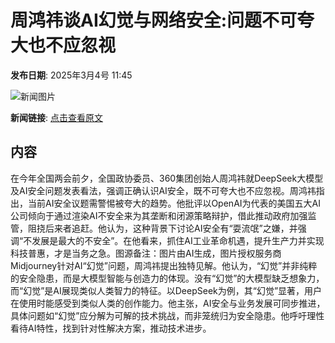# 周鸿祎谈AI幻觉与网络安全:问题不可夸大也不应忽视

**发布日期**: 2025年3月4号 11:45

![新闻图片](https://pic.chinaz.com/picmap/thumb/202306261422274622_9.jpg)

**新闻链接**: [点击查看原文](https://www.aibase.com/zh/news/15922)

## 内容

在今年全国两会前夕，全国政协委员、360集团创始人周鸿祎就DeepSeek大模型及AI安全问题发表看法，强调正确认识AI安全，既不可夸大也不应忽视。周鸿祎指出，当前AI安全议题需警惕被夸大的趋势。他批评以OpenAI为代表的美国五大AI公司倾向于通过渲染AI不安全来为其垄断和闭源策略辩护，借此推动政府加强监管，阻挠后来者追赶。他认为，这种背景下讨论AI安全有“耍流氓”之嫌，并强调“不发展是最大的不安全”。在他看来，抓住AI工业革命机遇，提升生产力并实现科技普惠，才是当务之急。图源备注：图片由AI生成，图片授权服务商Midjourney针对AI“幻觉”问题，周鸿祎提出独特见解。他认为，“幻觉”并非纯粹的安全隐患，而是大模型智能与创造力的体现。没有“幻觉”的大模型缺乏想象力，而“幻觉”是AI展现类似人类智力的特征。以DeepSeek为例，其“幻觉”显著，用户在使用时能感受到类似人类的创作能力。他主张，AI安全与业务发展可同步推进，具体问题如“幻觉”应分解为可解的技术挑战，而非笼统归为安全隐患。他呼吁理性看待AI特性，找到针对性解决方案，推动技术进步。
